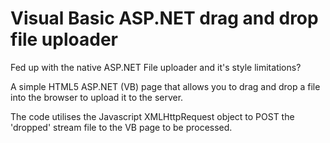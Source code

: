 # Visual Basic ASP.NET drag and drop file uploader
Fed up with the native ASP.NET File uploader and it's style limitations?

A simple HTML5 ASP.NET (VB) page that allows you to drag and drop a file into the browser to upload it to the server.

The code utilises the Javascript XMLHttpRequest object to POST the 'dropped' stream file to the VB page to be processed.
